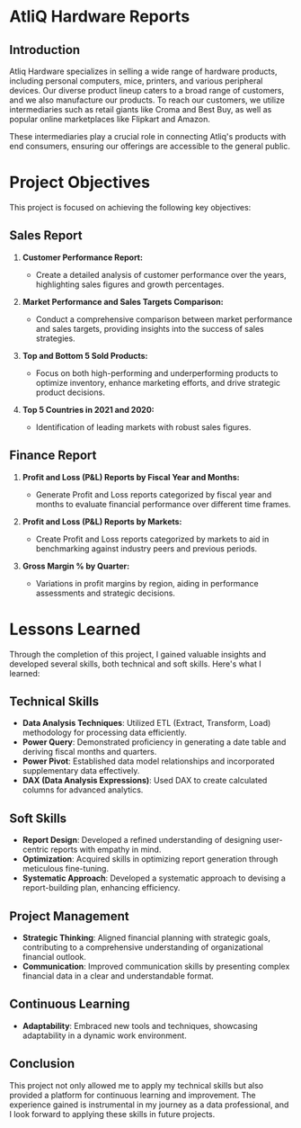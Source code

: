 # AtliQ Hardware Reports

## Introduction
Atliq Hardware specializes in selling a wide range of hardware products, including personal computers, mice, printers, and various peripheral devices. Our diverse product lineup caters to a broad range of customers, and we also manufacture our products. To reach our customers, we utilize intermediaries such as retail giants like Croma and Best Buy, as well as popular online marketplaces like Flipkart and Amazon.

These intermediaries play a crucial role in connecting Atliq's products with end consumers, ensuring our offerings are accessible to the general public.

# Project Objectives
This project is focused on achieving the following key objectives:

## Sales Report

1. **Customer Performance Report:**
   - Create a detailed analysis of customer performance over the years, highlighting sales figures and growth percentages.

2. **Market Performance and Sales Targets Comparison:**
   - Conduct a comprehensive comparison between market performance and sales targets, providing insights into the success of sales strategies.

3. **Top and Bottom 5 Sold Products:**
   - Focus on both high-performing and underperforming products to optimize inventory, enhance marketing efforts, and drive strategic product decisions.

3. **Top 5 Countries in 2021 and 2020:**
   - Identification of leading markets with robust sales figures.

## Finance Report

1. **Profit and Loss (P&L) Reports by Fiscal Year and Months:**
   - Generate Profit and Loss reports categorized by fiscal year and months to evaluate financial performance over different time frames.

2. **Profit and Loss (P&L) Reports by Markets:**
   - Create Profit and Loss reports categorized by markets to aid in benchmarking against industry peers and previous periods.

3. **Gross Margin % by Quarter:**
   - Variations in profit margins by region, aiding in performance assessments and strategic decisions.

# Lessons Learned
Through the completion of this project, I gained valuable insights and developed several skills, both technical and soft skills. Here's what I learned:

## Technical Skills

- **Data Analysis Techniques**: Utilized ETL (Extract, Transform, Load) methodology for processing data efficiently.
- **Power Query**: Demonstrated proficiency in generating a date table and deriving fiscal months and quarters.
- **Power Pivot**: Established data model relationships and incorporated supplementary data effectively.
- **DAX (Data Analysis Expressions)**: Used DAX to create calculated columns for advanced analytics.

## Soft Skills

- **Report Design**: Developed a refined understanding of designing user-centric reports with empathy in mind.
- **Optimization**: Acquired skills in optimizing report generation through meticulous fine-tuning.
- **Systematic Approach**: Developed a systematic approach to devising a report-building plan, enhancing efficiency.

## Project Management

- **Strategic Thinking**: Aligned financial planning with strategic goals, contributing to a comprehensive understanding of organizational financial outlook.
- **Communication**: Improved communication skills by presenting complex financial data in a clear and understandable format.

## Continuous Learning

- **Adaptability**: Embraced new tools and techniques, showcasing adaptability in a dynamic work environment.

## Conclusion
This project not only allowed me to apply my technical skills but also provided a platform for continuous learning and improvement. The experience gained is instrumental in my journey as a data professional, and I look forward to applying these skills in future projects.

